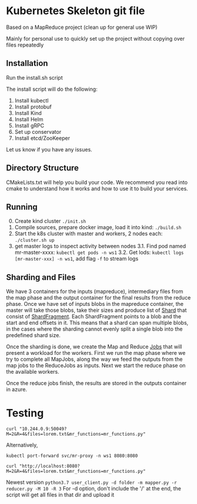# Kubernetes Skeleton git file

Based on a MapReduce project (clean up for general use WIP)

Mainly for personal use to quickly set up the project without copying over files repeatedly

## Installation
Run the install.sh script

The install script will do the following:
1. Install kubectl
2. Install protobuf
3. Install Kind
4. Install Helm
5. Install gRPC
6. Set up conservator
7. Install etcd/ZooKeeper

Let us know if you have any issues.

## Directory Structure
CMakeLists.txt will help you build your code. We recommend you read into cmake to understand how it works and how to use it to build your services.


## Running

0. Create kind cluster `./init.sh`
1. Compile sources, prepare docker image, load it into kind: `./build.sh`
2. Start the k8s cluster with master and workers, 2 nodes each: `./cluster.sh up`
3. get master logs to inspect activity between nodes
3.1. Find pod named mr-master-xxxx: `kubectl get pods -n ws1`
3.2. Get lods: `kubectl logs [mr-master-xxx] -n ws1`, add flag `-f` to stream logs


## Sharding and Files

We have 3 containers for the inputs (mapreduce), intermediary files from the map phase and the output container for the final results from the reduce phase.
Once we have set of inputs blobs in the mapreduce container, the master will take those blobs, take their sizes and produce list of [Shard](../workshop1-c/src/master/models/shards.h) that consist of [ShardFragment](../workshop1-c/src/master/models/shards.h). Each ShardFragment points to a blob and the start and end offsets in it. This means that a shard can span multiple blobs, in the cases where the sharding cannot evenly split a single blob into the predefined shard size.

Once the sharding is done, we create the Map and Reduce [Jobs](../workshop1-c/src/master/models/jobs.h) that will present a workload for the workers. First we run
the map phase where we try to complete all MapJobs, along the way we feed the outputs from the map jobs to the ReduceJobs as inputs. Next we start the reduce phase on the available workers.

Once the reduce jobs finish, the results are stored in the outputs container in azure.

# Testing
`curl "10.244.0.9:50049?M=2&R=4&files=lorem.txt&mr_functions=mr_functions.py"`

Alternatively,

`kubectl port-forward svc/mr-proxy -n ws1 8080:8080`

`curl "http://localhost:8080?M=2&R=4&files=lorem.txt&mr_functions=mr_functions.py"`


Newest version
`python3.7 user_client.py -d folder -m mapper.py -r reducer.py -M 10 -R 3`
For -d option, don't include the '/' at the end, the script will get all files in that dir and upload it


